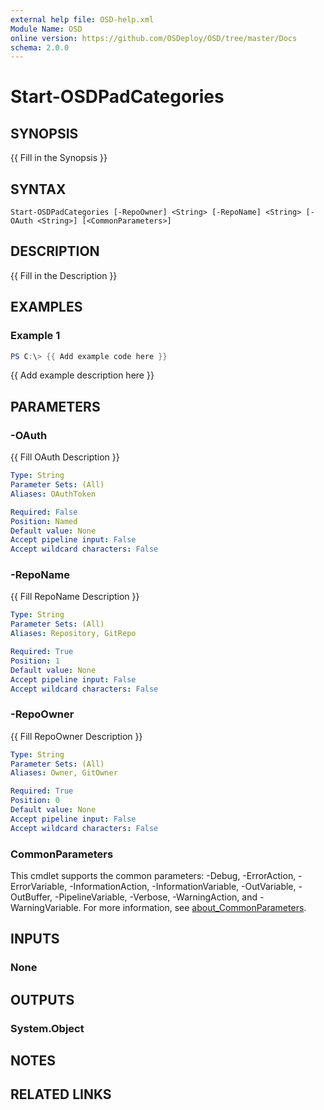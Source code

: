 ```yaml
---
external help file: OSD-help.xml
Module Name: OSD
online version: https://github.com/OSDeploy/OSD/tree/master/Docs
schema: 2.0.0
---
```


# Start-OSDPadCategories

## SYNOPSIS
{{ Fill in the Synopsis }}

## SYNTAX

```
Start-OSDPadCategories [-RepoOwner] <String> [-RepoName] <String> [-OAuth <String>] [<CommonParameters>]
```

## DESCRIPTION
{{ Fill in the Description }}

## EXAMPLES

### Example 1
```powershell
PS C:\> {{ Add example code here }}
```

{{ Add example description here }}

## PARAMETERS

### -OAuth
{{ Fill OAuth Description }}

```yaml
Type: String
Parameter Sets: (All)
Aliases: OAuthToken

Required: False
Position: Named
Default value: None
Accept pipeline input: False
Accept wildcard characters: False
```

### -RepoName
{{ Fill RepoName Description }}

```yaml
Type: String
Parameter Sets: (All)
Aliases: Repository, GitRepo

Required: True
Position: 1
Default value: None
Accept pipeline input: False
Accept wildcard characters: False
```

### -RepoOwner
{{ Fill RepoOwner Description }}

```yaml
Type: String
Parameter Sets: (All)
Aliases: Owner, GitOwner

Required: True
Position: 0
Default value: None
Accept pipeline input: False
Accept wildcard characters: False
```

### CommonParameters
This cmdlet supports the common parameters: -Debug, -ErrorAction, -ErrorVariable, -InformationAction, -InformationVariable, -OutVariable, -OutBuffer, -PipelineVariable, -Verbose, -WarningAction, and -WarningVariable. For more information, see [about_CommonParameters](http://go.microsoft.com/fwlink/?LinkID=113216).

## INPUTS

### None

## OUTPUTS

### System.Object
## NOTES

## RELATED LINKS
